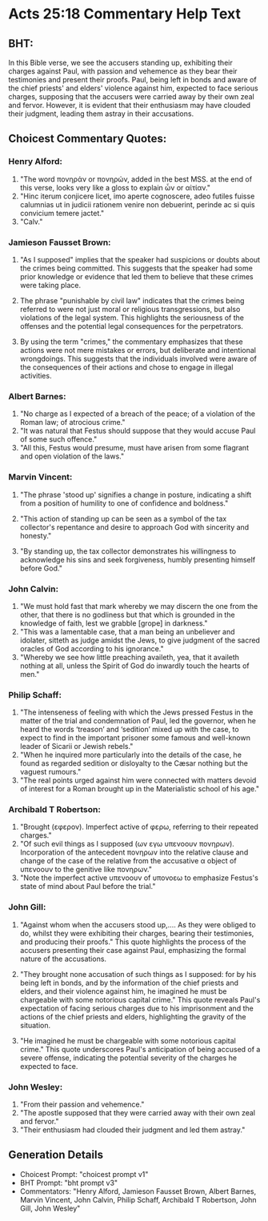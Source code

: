 # Acts 25:18 Commentary Help Text

## BHT:
In this Bible verse, we see the accusers standing up, exhibiting their charges against Paul, with passion and vehemence as they bear their testimonies and present their proofs. Paul, being left in bonds and aware of the chief priests' and elders' violence against him, expected to face serious charges, supposing that the accusers were carried away by their own zeal and fervor. However, it is evident that their enthusiasm may have clouded their judgment, leading them astray in their accusations.

## Choicest Commentary Quotes:
### Henry Alford:
1. "The word πονηράν or πονηρών, added in the best MSS. at the end of this verse, looks very like a gloss to explain ὧν or αἰτίαν." 
2. "Hinc iterum conjicere licet, imo aperte cognoscere, adeo futiles fuisse calumnias ut in judicii rationem venire non debuerint, perinde ac si quis convicium temere jactet." 
3. "Calv."

### Jamieson Fausset Brown:
1. "As I supposed" implies that the speaker had suspicions or doubts about the crimes being committed. This suggests that the speaker had some prior knowledge or evidence that led them to believe that these crimes were taking place.

2. The phrase "punishable by civil law" indicates that the crimes being referred to were not just moral or religious transgressions, but also violations of the legal system. This highlights the seriousness of the offenses and the potential legal consequences for the perpetrators.

3. By using the term "crimes," the commentary emphasizes that these actions were not mere mistakes or errors, but deliberate and intentional wrongdoings. This suggests that the individuals involved were aware of the consequences of their actions and chose to engage in illegal activities.

### Albert Barnes:
1. "No charge as I expected of a breach of the peace; of a violation of the Roman law; of atrocious crime."
2. "It was natural that Festus should suppose that they would accuse Paul of some such offence."
3. "All this, Festus would presume, must have arisen from some flagrant and open violation of the laws."

### Marvin Vincent:
1. "The phrase 'stood up' signifies a change in posture, indicating a shift from a position of humility to one of confidence and boldness." 

2. "This action of standing up can be seen as a symbol of the tax collector's repentance and desire to approach God with sincerity and honesty." 

3. "By standing up, the tax collector demonstrates his willingness to acknowledge his sins and seek forgiveness, humbly presenting himself before God."

### John Calvin:
1. "We must hold fast that mark whereby we may discern the one from the other, that there is no godliness but that which is grounded in the knowledge of faith, lest we grabble [grope] in darkness."
2. "This was a lamentable case, that a man being an unbeliever and idolater, sitteth as judge amidst the Jews, to give judgment of the sacred oracles of God according to his ignorance."
3. "Whereby we see how little preaching availeth, yea, that it availeth nothing at all, unless the Spirit of God do inwardly touch the hearts of men."

### Philip Schaff:
1. "The intenseness of feeling with which the Jews pressed Festus in the matter of the trial and condemnation of Paul, led the governor, when he heard the words ‘treason’ and ‘sedition’ mixed up with the case, to expect to find in the important prisoner some famous and well-known leader of Sicarii or Jewish rebels."
2. "When he inquired more particularly into the details of the case, he found as regarded sedition or disloyalty to the Cæsar nothing but the vaguest rumours."
3. "The real points urged against him were connected with matters devoid of interest for a Roman brought up in the Materialistic school of his age."

### Archibald T Robertson:
1. "Brought (εφερον). Imperfect active of φερω, referring to their repeated charges."
2. "Of such evil things as I supposed (ων εγω υπενοουν πονηρων). Incorporation of the antecedent πονηρων into the relative clause and change of the case of the relative from the accusative α object of υπενοουν to the genitive like πονηρων."
3. "Note the imperfect active υπενοουν of υπονοεω to emphasize Festus's state of mind about Paul before the trial."

### John Gill:
1. "Against whom when the accusers stood up,.... As they were obliged to do, whilst they were exhibiting their charges, bearing their testimonies, and producing their proofs." This quote highlights the process of the accusers presenting their case against Paul, emphasizing the formal nature of the accusations.

2. "They brought none accusation of such things as I supposed: for by his being left in bonds, and by the information of the chief priests and elders, and their violence against him, he imagined he must be chargeable with some notorious capital crime." This quote reveals Paul's expectation of facing serious charges due to his imprisonment and the actions of the chief priests and elders, highlighting the gravity of the situation.

3. "He imagined he must be chargeable with some notorious capital crime." This quote underscores Paul's anticipation of being accused of a severe offense, indicating the potential severity of the charges he expected to face.

### John Wesley:
1. "From their passion and vehemence."
2. "The apostle supposed that they were carried away with their own zeal and fervor."
3. "Their enthusiasm had clouded their judgment and led them astray."


## Generation Details
- Choicest Prompt: "choicest prompt v1"
- BHT Prompt: "bht prompt v3"
- Commentators: "Henry Alford, Jamieson Fausset Brown, Albert Barnes, Marvin Vincent, John Calvin, Philip Schaff, Archibald T Robertson, John Gill, John Wesley"
